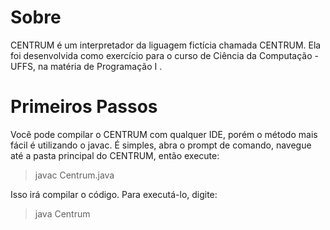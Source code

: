 **Sobre**
=======

CENTRUM é um interpretador da liguagem fictícia chamada CENTRUM. Ela foi desenvolvida como
exercício para o curso de Ciência da Computação - UFFS, na matéria de Programação I .

**Primeiros Passos**
=======

Você pode compilar o CENTRUM com qualquer IDE, porém o método mais fácil é utilizando o javac.
É simples, abra o prompt de comando, navegue até a pasta principal do CENTRUM, então execute:

> javac Centrum.java

Isso irá compilar o código. Para executá-lo, digite:

> java Centrum <script>

Ou então para Linux:

> java ./Centrum <script>

Onde <script> é um arquivo com a extensão .cem contendo código CENTRUM, veja o exemplo:

> java Centrum codigos.cem

**Mais informações**
=======

Para entender mais sobre a sintaxe da linguagem e como o interpretador funciona é só ler 
os arquivos do projeto, então vá em frente e Divirta-se!
